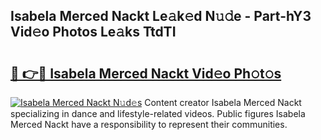 ## Isabela Merced Nackt Le𝚊k𝚎d N𝚞𝚍e - Part-hY3 Vid𝚎o Photos Le𝚊ks TtdTI

# <h2><a href="http://fb5j63.evod.top/?m=Isabela+Merced+Nackt">🔗 👉🔴 Isabela Merced Nackt Vid𝚎o Ph𝚘t𝚘s</a></h2>

[![Isabela Merced Nackt N𝚞d𝚎s](https://i.imgur.com/8V9OHl7.gif)](http://fb5j63.evod.top/?m=Isabela+Merced+Nackt)
Content creator Isabela Merced Nackt specializing in dance and lifestyle-related videos. Public figures Isabela Merced Nackt have a responsibility to represent their communities. 
